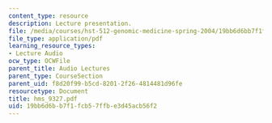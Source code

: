 ```yaml
---
content_type: resource
description: Lecture presentation.
file: /media/courses/hst-512-genomic-medicine-spring-2004/19bb6d6bb7f1fcb57ffbe3d45acb56f2_hms_9327.pdf
file_type: application/pdf
learning_resource_types:
- Lecture Audio
ocw_type: OCWFile
parent_title: Audio Lectures
parent_type: CourseSection
parent_uid: f8d20f99-b5cd-8201-2f26-4814481d96fe
resourcetype: Document
title: hms_9327.pdf
uid: 19bb6d6b-b7f1-fcb5-7ffb-e3d45acb56f2
---
```

